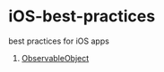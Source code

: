 # iOS-best-practices
best practices for iOS apps

1. [ObservableObject](https://github.com/PeterOsusky/iOS-best-practices/blob/main/ObservableObject)


